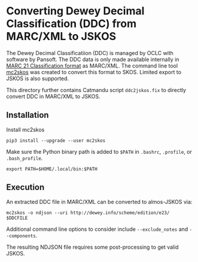 # Converting Dewey Decimal Classification (DDC) from MARC/XML to JSKOS

The Dewey Decimal Classificatiion (DDC) is managed by OCLC with software by Pansoft. The DDC data is only made available internally in [MARC 21 Classification format](http://www.loc.gov/marc/classification/) as MARC/XML. The command line tool [mc2skos](https://pypi.org/project/mc2skos/) was created to convert this format to SKOS. Limited export to JSKOS is also supported.

This directory further contains Catmandu script `ddc2jskos.fix` to directly convert DDC in MARC/XML to JSKOS.

## Installation

Install mc2skos

    pip3 install --upgrade --user mc2skos

Make sure the Python binary path is added to `$PATH` in `.bashrc`, `.profile`, or `.bash_profile`.

    export PATH=$HOME/.local/bin:$PATH

## Execution

An extracted DDC file in MARC/XML can be converted to almos-JSKOS via:

    mc2skos -o ndjson --uri http://dewey.info/scheme/edition/e23/  $DDCFILE

Additional command line options to consider include `--exclude_notes` and `--components`.

The resulting NDJSON file requires some post-processing to get valid JSKOS.

